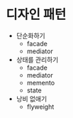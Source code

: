 # 디자인 패턴

- 단순화하기 
  - facade
  - mediator
- 상태를 관리하기
  - facade
  - mediator
  - memento
  - state
- 낭비 없애기
  - flyweight
